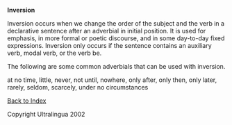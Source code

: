 **Inversion**

Inversion occurs when we change the order of the subject and the verb  in a declarative sentence after an adverbial in initial position. It is  used for emphasis, in more formal or poetic discourse, and in some  day-to-day fixed expressions. Inversion only occurs if the sentence  contains an auxiliary verb, modal verb, or the verb be. 

The following are some common adverbials that can be used with inversion.

at no time, little, never, not until, nowhere, only after, only then,  only later, rarely, seldom, scarcely, under no circumstances  

 [Back to Index](https://cns.ef-cdn.com/EtownResources/Grammar/EIndex.html)  

Copyright Ultralingua 2002